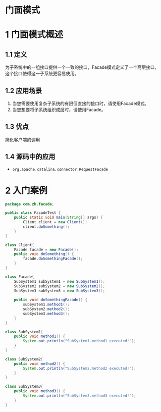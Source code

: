 # 门面模式

# 1 门面模式概述

## 1.1 定义

为子系统中的一组接口提供一个一致的接口，Facade模式定义了一个高层接口，这个接口使得这一子系统更容易使用。

## 1.2 应用场景

1. 当您需要使用复杂子系统的有限但直接的接口时，请使用Facade模式。
1. 当您想要将子系统组织成层时，请使用Facade。

## 1.3 优点

简化客户端的调用

## 1.4 源码中的应用

- `org.apache.catalina.connector.RequestFacade`

# 2 入门案例

```java
package com.zh.facade;

public class FacadeTest {
	public static void main(String[] args) {
		Client client = new Client();
		client.doSomething();
	}
}

class Client{
	Facade facade = new Facade();
	public void doSomething() {
		facade.doSomethingFacade();
	}
}

class Facade{
	SubSystem1 subSystem1 = new SubSystem1();
	SubSystem2 subSystem2 = new SubSystem2();
	SubSystem3 subSystem3 = new SubSystem3();
	
	public void doSomethingFacade() {
		subSystem1.method1();
		subSystem2.method2();
		subSystem3.method3();
	}
}

class SubSystem1{
	public void method1() {
		System.out.println("SubSystem1.method1 executed!");
	}
}

class SubSystem2{
	public void method2() {
		System.out.println("SubSystem2.method2 executed!");
	}
}

class SubSystem3{
	public void method3() {
		System.out.println("SubSystem3.method3 executed!");
	}
}
```
